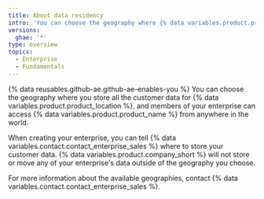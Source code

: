 ```yaml
---
title: About data residency
intro: 'You can choose the geography where {% data variables.product.product_name %} stores all customer data for your enterprise.'
versions:
  ghae: '*'
type: overview
topics:
  - Enterprise
  - Fundamentals
---
```


{% data reusables.github-ae.github-ae-enables-you %} You can choose the geography where you store all the customer data for {% data variables.product.product_location %}, and members of your enterprise can access {% data variables.product.product_name %} from anywhere in the world.

When creating your enterprise, you can tell {% data variables.contact.contact_enterprise_sales %} where to store your customer data. {% data variables.product.company_short %} will not store or move any of your enterprise's data outside of the geography you choose.

For more information about the available geographies, contact {% data variables.contact.contact_enterprise_sales %}.
